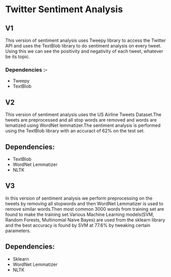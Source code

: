 # Twitter Sentiment Analysis

## V1
This version of sentiment analysis uses Tweepy library to access the Twitter API and uses the TextBlob library to do sentiment analysis on every tweet.
    Using this we can see the positivity and negativity of each tweet, whatever be its topic.

   ### Dependencies :-
   * Tweepy
   * TextBlob

## V2
   This version of sentiment analysis uses the US Airline Tweets Dataset.The tweets are preprocessed and all stop words are removed and words are lematized using WordNet lemmatizer.The sentiment analysis is performed using the TextBlob library with an accuract of 62% on the test set.
   
   ## Dependencies:
   * TextBlob
   * WordNet Lemmatizer
   * NLTK
   
## V3
In this version of sentiment analysis we perform preprocessing on the tweets by removing all stopwords and then WordNet Lemmatizer is used to remove similar words.Then most common 3000 words from training set are found to make the training set.Various Machine Learning models(SVM, Random Forests, Multinomial Naive Bayes) are used from the sklearn library and the best accuracy is found by SVM at 77.6% by tweaking certain parameters.

   ## Dependencies:
   * Sklearn
   * WordNet Lemmatizer
   * NLTK
